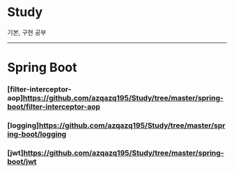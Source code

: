 # Study

기본, 구현 공부

---

# Spring Boot

### [filter-interceptor-aop]https://github.com/azqazq195/Study/tree/master/spring-boot/filter-interceptor-aop

### [logging]https://github.com/azqazq195/Study/tree/master/spring-boot/logging

### [jwt]https://github.com/azqazq195/Study/tree/master/spring-boot/jwt

